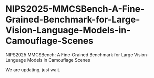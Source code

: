 # NIPS2025-MMCSBench-A-Fine-Grained-Benchmark-for-Large-Vision-Language-Models-in-Camouflage-Scenes
NIPS2025 MMCSBench: A Fine-Grained Benchmark for Large Vision-Language Models in Camouflage Scenes

We are updating, just wait.
